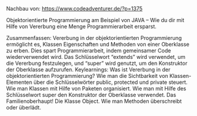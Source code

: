 Nachbau von:
https://www.codeadventurer.de/?p=1375

Objektorientierte Programmierung am Beispiel von JAVA – Wie du dir mit Hilfe von Vererbung eine Menge Programmierarbeit ersparst.



Zusammenfassen:
Vererbung in der objektorientierten Programmierung ermöglicht es, Klassen Eigenschaften und Methoden von einer Oberklasse zu erben.
Dies spart Programmierarbeit, indem gemeinsamer Code wiederverwendet wird. Das Schlüsselwort “extends” wird verwendet, um die Vererbung
festzulegen, und “super” wird genutzt, um den Konstruktor der Oberklasse aufzurufen.
Keylearnings:
Was ist Vererbung in der objektorientierten Programmierung?
Wie man die Sichtbarkeit von Klassen-Elementen über die Schlüsselwörter public, protected und private steuert.
Wie man Klassen mit Hilfe von Paketen organisiert.
Wie man mit Hilfe des Schlüsselwort super den Konstruktor der Oberklasse verwendet.
Das Familienoberhaupt! Die Klasse Object.
Wie man Methoden überschreibt oder überlädt.
